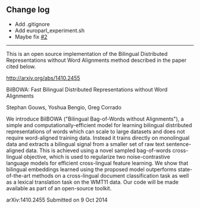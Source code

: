 Change log
-----

* Add .gitignore
* Add europarl_experiment.sh
* Maybe fix [#2](https://github.com/gouwsmeister/bilbowa/issues/2)

-----

This is an open source implementation of the Bilingual Distributed
Representations without Word Alignments method described in the
paper cited below.


http://arxiv.org/abs/1410.2455

BilBOWA: Fast Bilingual Distributed Representations without Word Alignments

Stephan Gouws, Yoshua Bengio, Greg Corrado


We introduce BilBOWA ("Bilingual Bag-of-Words without Alignments"),
a simple and computationally-efficient model for learning bilingual
distributed representations of words which can scale to large datasets
and does not require word-aligned training data. Instead it trains
directly on monolingual data and extracts a bilingual signal from a
smaller set of raw text sentence-aligned data. This is achieved using
a novel sampled bag-of-words cross-lingual objective, which is used to
regularize two noise-contrastive language models for efficient
cross-lingual feature learning. We show that bilingual embeddings
learned using the proposed model outperforms state-of-the-art methods
on a cross-lingual document classification task as well as a lexical
translation task on the WMT11 data. Our code will be made available as
part of an open-source toolkit.

arXiv:1410.2455
Submitted on 9 Oct 2014
